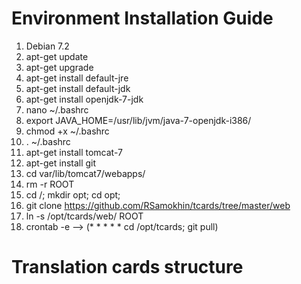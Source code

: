 Environment Installation Guide
======
1. Debian 7.2
2. apt-get update
3. apt-get upgrade
8. apt-get install default-jre
9. apt-get install default-jdk
10. apt-get install openjdk-7-jdk
11. nano ~/.bashrc
12. export JAVA_HOME=/usr/lib/jvm/java-7-openjdk-i386/
13. chmod +x ~/.bashrc 
14. . ~/.bashrc
15. apt-get install tomcat-7
20. apt-get install git
21. cd var/lib/tomcat7/webapps/
22. rm -r ROOT
27. cd /; mkdir opt; cd opt;
28. git clone https://github.com/RSamokhin/tcards/tree/master/web
29. ln -s /opt/tcards/web/ ROOT
30. crontab -e --> (* * * * * cd /opt/tcards; git pull)


Translation cards structure
======
